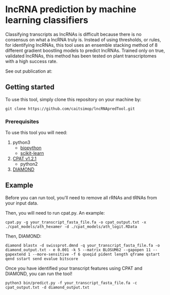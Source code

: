 # lncRNA prediction by machine learning classifiers

Classifying transcripts as lncRNAs is difficult because there is no consensus
on what a lncRNA truly is.
Instead of using thresholds, or rules, for identifying lncRNAs, this tool uses
an ensemble stacking method of 8 different gradient boostling models to
predict lncRNAs.
Trained only on true, validated lncRNAs, this method has been tested on plant
transcriptomes with a high success rate.

See out publication at:


## Getting started

To use this tool, simply clone this repository on your machine by:
```
git clone https://github.com/caitsimop/lncRNApredTool.git
```

### Prerequisites

To use this tool you will need:

1. python3 
    - [biopython](http://biopython.org/)
    - [scikit-learn](http://scikit-learn.org)  
2. [CPAT v1.2.1](http://rna-cpat.sourceforge.net/)
    - python2
3. [DIAMOND](https://github.com/bbuchfink/diamond)

## Example

Before you can run tool, you'll need to remove all rRNAs and tRNAs from your
input data. 

Then, you will need to run cpat.py. An example:

```
cpat.py -g your_transcript_fasta_file.fa -o cpat_output.txt -x ./cpat_models/ath_hexamer -d ./cpat_models/ath_logit.RData
```

Then, DIAMOND:

```
diamond blastx -d swissprot.dmnd -q your_transcript_fasta_file.fa -o diamond_output.txt - e 0.001 -k 5 --matrix BLOSUM62 --gapopen 11 --gapextend 1 --more-sensitive -f 6 qseqid pident length qframe qstart qend sstart send evalue bitscore
```

Once you have identified your transcript features using CPAT and DIAMOND, you
can run the tool!

```
python3 bin/predict.py -f your_transcript_fasta_file.fa -c cpat_output.txt -d diamond_output.txt
```
